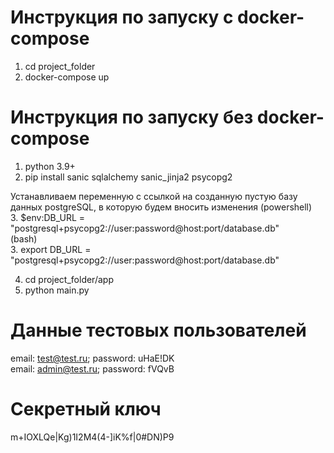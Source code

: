 # Инструкция по запуску с docker-compose  
1. cd project_folder  
2. docker-compose up  

# Инструкция по запуску без docker-compose
1. python 3.9+
2. pip install sanic sqlalchemy sanic_jinja2 psycopg2

Устанавливаем переменную с ссылкой на созданную пустую базу данных postgreSQL, в которую будем вносить изменения 
(powershell)  
3. $env:DB_URL = "postgresql+psycopg2://user:password@host:port/database.db"  
(bash)  
3. export DB_URL = "postgresql+psycopg2://user:password@host:port/database.db"  
  
4. cd project_folder/app  
5. python main.py  
  
# Данные тестовых пользователей
email: test@test.ru; password: uHaE!DK  
email: admin@test.ru; password: fVQvB  

# Секретный ключ
m+IOXLQe|Kg)1I2M4(4-]iK%f|0#DN)P9
